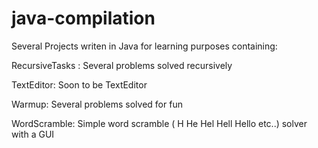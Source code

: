 # java-compilation

Several Projects writen in Java for learning purposes containing:

RecursiveTasks : Several problems solved recursively

TextEditor: Soon to be TextEditor 

Warmup: Several problems solved for fun

WordScramble: Simple word scramble ( H He Hel Hell Hello etc..) solver with a GUI
